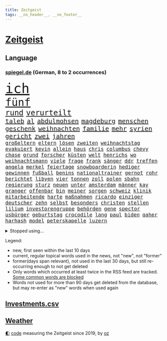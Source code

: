 ```yaml
---
title: Zeitgeist
tags: __no_header__, __no_footer__
---
```


# [Zeitgeist](https://oliz.io/zeitgeist/)

## Language

<h3><a href="https://www.spiegel.de" target="_blank">spiegel.de</a> (German, 8 to 2 occurrences)</h3>
<p style="font-family:monospace">
<span style="font-size:32pt"><a href="news_links.html#ich" class="current">ich</a></span>
<br>
<span style="font-size:25pt"><a href="news_links.html#fünf" class="current">fünf</a></span>
<br>
<span style="font-size:18pt"><a href="news_links.html#rund" class="current">rund</a></span>
<span style="font-size:18pt"><a href="news_links.html#verurteilt" class="current">verurteilt</a></span>
<br>
<span style="font-size:15pt"><a href="news_links.html#taleb" class="new">taleb</a></span>
<span style="font-size:15pt"><a href="news_links.html#al" class="current">al</a></span>
<span style="font-size:15pt"><a href="news_links.html#abdulmohsen" class="new">abdulmohsen</a></span>
<span style="font-size:15pt"><a href="news_links.html#magdeburg" class="current">magdeburg</a></span>
<span style="font-size:15pt"><a href="news_links.html#menschen" class="current">menschen</a></span>
<span style="font-size:15pt"><a href="news_links.html#geschenk" class="current">geschenk</a></span>
<span style="font-size:15pt"><a href="news_links.html#weihnachten" class="current">weihnachten</a></span>
<span style="font-size:15pt"><a href="news_links.html#familie" class="current">familie</a></span>
<span style="font-size:15pt"><a href="news_links.html#mehr" class="current">mehr</a></span>
<span style="font-size:15pt"><a href="news_links.html#syrien" class="current">syrien</a></span>
<span style="font-size:15pt"><a href="news_links.html#gericht" class="current">gericht</a></span>
<span style="font-size:15pt"><a href="news_links.html#zwei" class="current">zwei</a></span>
<span style="font-size:15pt"><a href="news_links.html#jahren" class="current">jahren</a></span>
<br>
<span style="font-size:12pt"><a href="news_links.html#großeltern" class="current">großeltern</a></span>
<span style="font-size:12pt"><a href="news_links.html#eltern" class="current">eltern</a></span>
<span style="font-size:12pt"><a href="news_links.html#lösen" class="current">lösen</a></span>
<span style="font-size:12pt"><a href="news_links.html#zweiten" class="current">zweiten</a></span>
<span style="font-size:12pt"><a href="news_links.html#weihnachtstag" class="new">weihnachtstag</a></span>
<span style="font-size:12pt"><a href="news_links.html#evakuiert" class="current">evakuiert</a></span>
<span style="font-size:12pt"><a href="news_links.html#kevin" class="current">kevin</a></span>
<span style="font-size:12pt"><a href="news_links.html#allein" class="current">allein</a></span>
<span style="font-size:12pt"><a href="news_links.html#haus" class="current">haus</a></span>
<span style="font-size:12pt"><a href="news_links.html#chris" class="current">chris</a></span>
<span style="font-size:12pt"><a href="news_links.html#columbus" class="current">columbus</a></span>
<span style="font-size:12pt"><a href="news_links.html#chevy" class="new">chevy</a></span>
<span style="font-size:12pt"><a href="news_links.html#chase" class="new">chase</a></span>
<span style="font-size:12pt"><a href="news_links.html#grund" class="current">grund</a></span>
<span style="font-size:12pt"><a href="news_links.html#forscher" class="current">forscher</a></span>
<span style="font-size:12pt"><a href="news_links.html#küsten" class="current">küsten</a></span>
<span style="font-size:12pt"><a href="news_links.html#welt" class="current">welt</a></span>
<span style="font-size:12pt"><a href="news_links.html#henrichs" class="new">henrichs</a></span>
<span style="font-size:12pt"><a href="news_links.html#wo" class="current">wo</a></span>
<span style="font-size:12pt"><a href="news_links.html#weihnachtsmann" class="current">weihnachtsmann</a></span>
<span style="font-size:12pt"><a href="news_links.html#viele" class="current">viele</a></span>
<span style="font-size:12pt"><a href="news_links.html#frage" class="current">frage</a></span>
<span style="font-size:12pt"><a href="news_links.html#frank" class="current">frank</a></span>
<span style="font-size:12pt"><a href="news_links.html#sänger" class="current">sänger</a></span>
<span style="font-size:12pt"><a href="news_links.html#ddr" class="current">ddr</a></span>
<span style="font-size:12pt"><a href="news_links.html#treffen" class="current">treffen</a></span>
<span style="font-size:12pt"><a href="news_links.html#angela" class="current">angela</a></span>
<span style="font-size:12pt"><a href="news_links.html#merkel" class="current">merkel</a></span>
<span style="font-size:12pt"><a href="news_links.html#feiertage" class="current">feiertage</a></span>
<span style="font-size:12pt"><a href="news_links.html#snowboarderin" class="new">snowboarderin</a></span>
<span style="font-size:12pt"><a href="news_links.html#hediger" class="new">hediger</a></span>
<span style="font-size:12pt"><a href="news_links.html#gewinnen" class="current">gewinnen</a></span>
<span style="font-size:12pt"><a href="news_links.html#fußball" class="current">fußball</a></span>
<span style="font-size:12pt"><a href="news_links.html#benins" class="new">benins</a></span>
<span style="font-size:12pt"><a href="news_links.html#nationaltrainer" class="current">nationaltrainer</a></span>
<span style="font-size:12pt"><a href="news_links.html#gernot" class="new">gernot</a></span>
<span style="font-size:12pt"><a href="news_links.html#rohr" class="current">rohr</a></span>
<span style="font-size:12pt"><a href="news_links.html#berichtet" class="current">berichtet</a></span>
<span style="font-size:12pt"><a href="news_links.html#libyen" class="current">libyen</a></span>
<span style="font-size:12pt"><a href="news_links.html#vier" class="current">vier</a></span>
<span style="font-size:12pt"><a href="news_links.html#tonnen" class="current">tonnen</a></span>
<span style="font-size:12pt"><a href="news_links.html#zoll" class="current">zoll</a></span>
<span style="font-size:12pt"><a href="news_links.html#polen" class="current">polen</a></span>
<span style="font-size:12pt"><a href="news_links.html#sbahn" class="current">sbahn</a></span>
<span style="font-size:12pt"><a href="news_links.html#regierung" class="current">regierung</a></span>
<span style="font-size:12pt"><a href="news_links.html#sturz" class="current">sturz</a></span>
<span style="font-size:12pt"><a href="news_links.html#neuen" class="current">neuen</a></span>
<span style="font-size:12pt"><a href="news_links.html#unter" class="current">unter</a></span>
<span style="font-size:12pt"><a href="news_links.html#amsterdam" class="current">amsterdam</a></span>
<span style="font-size:12pt"><a href="news_links.html#männer" class="current">männer</a></span>
<span style="font-size:12pt"><a href="news_links.html#kay" class="current">kay</a></span>
<span style="font-size:12pt"><a href="news_links.html#granger" class="new">granger</a></span>
<span style="font-size:12pt"><a href="news_links.html#offenbar" class="current">offenbar</a></span>
<span style="font-size:12pt"><a href="news_links.html#bin" class="current">bin</a></span>
<span style="font-size:12pt"><a href="news_links.html#meiner" class="current">meiner</a></span>
<span style="font-size:12pt"><a href="news_links.html#sorgen" class="current">sorgen</a></span>
<span style="font-size:12pt"><a href="news_links.html#schweiz" class="current">schweiz</a></span>
<span style="font-size:12pt"><a href="news_links.html#klinik" class="current">klinik</a></span>
<span style="font-size:12pt"><a href="news_links.html#mitarbeitende" class="current">mitarbeitende</a></span>
<span style="font-size:12pt"><a href="news_links.html#harte" class="current">harte</a></span>
<span style="font-size:12pt"><a href="news_links.html#maßnahmen" class="current">maßnahmen</a></span>
<span style="font-size:12pt"><a href="news_links.html#ricardo" class="new">ricardo</a></span>
<span style="font-size:12pt"><a href="news_links.html#einziger" class="current">einziger</a></span>
<span style="font-size:12pt"><a href="news_links.html#deutscher" class="current">deutscher</a></span>
<span style="font-size:12pt"><a href="news_links.html#zehn" class="current">zehn</a></span>
<span style="font-size:12pt"><a href="news_links.html#selbst" class="current">selbst</a></span>
<span style="font-size:12pt"><a href="news_links.html#besonders" class="current">besonders</a></span>
<span style="font-size:12pt"><a href="news_links.html#christen" class="current">christen</a></span>
<span style="font-size:12pt"><a href="news_links.html#stellen" class="current">stellen</a></span>
<span style="font-size:12pt"><a href="news_links.html#lilium" class="current">lilium</a></span>
<span style="font-size:12pt"><a href="news_links.html#investorengruppe" class="new">investorengruppe</a></span>
<span style="font-size:12pt"><a href="news_links.html#behörden" class="current">behörden</a></span>
<span style="font-size:12pt"><a href="news_links.html#gene" class="current">gene</a></span>
<span style="font-size:12pt"><a href="news_links.html#spector" class="new">spector</a></span>
<span style="font-size:12pt"><a href="news_links.html#usbürger" class="current">usbürger</a></span>
<span style="font-size:12pt"><a href="news_links.html#geburtstag" class="current">geburtstag</a></span>
<span style="font-size:12pt"><a href="news_links.html#crocodile" class="new">crocodile</a></span>
<span style="font-size:12pt"><a href="news_links.html#lang" class="current">lang</a></span>
<span style="font-size:12pt"><a href="news_links.html#paul" class="current">paul</a></span>
<span style="font-size:12pt"><a href="news_links.html#biden" class="current">biden</a></span>
<span style="font-size:12pt"><a href="news_links.html#qaher" class="new">qaher</a></span>
<span style="font-size:12pt"><a href="news_links.html#harhash" class="new">harhash</a></span>
<span style="font-size:12pt"><a href="news_links.html#model" class="current">model</a></span>
<span style="font-size:12pt"><a href="news_links.html#peterskapelle" class="new">peterskapelle</a></span>
<span style="font-size:12pt"><a href="news_links.html#luzern" class="new">luzern</a></span>
</p>
<details>
<summary>Stopped using...</summary>
<p class="former" style="font-size:12pt">
bayerische(1524) gegenseitig(1524) 5(1523) einzelne(1523) pakistan(1523) reformen(1523) bitten(1522) geholfen(1522) geplanten(1522) lauterbach(1522) mitunter(1522) 37(1521) bemüht(1521) tieren(1520) schatten(1519) turnier(1519) verstorbenen(1519) xi(1519) feierte(1518) frühen(1518) mannes(1518) phase(1518) vorschläge(1518) album(1517) ausschreitungen(1517) entschädigung(1517) erlaubt(1517) hinterlassen(1517) opfern(1517) rettungskräfte(1517) sexueller(1517) vergessen(1517) abgang(1516) höchste(1516) kurzem(1516) nachfolge(1516) provinz(1516) schwarzen(1516) umstritten(1516) babys(1515) katastrophe(1515) kauft(1515) meldete(1515) solle(1515) trauer(1515) verabschiedet(1515) digitalisierung(1514) frust(1514) kamera(1514) thailand(1514) aufnahme(1513) bsc(1513) hertha(1513) klaren(1513) niederländische(1513) versuch(1513) wochenlang(1513) folgte(1512) keller(1512) regen(1512) reichte(1512) trainieren(1512) 3000(1511) anbieter(1511) favoriten(1511) gestoßen(1511) hieß(1511) system(1511) ungarns(1511) verlangen(1511) abgebrochen(1510) beschwerden(1510) illegal(1510) schaltet(1510) stadion(1510) verursacht(1510) zverev(1510) gebiet(1509) park(1509) spanischen(1509) starker(1509) forderte(1508) großbritanniens(1508) meist(1508) 1500(1507) ebenso(1506) inszeniert(1506) lücke(1506) tokio(1506) vorgaben(1506) abgehört(1505) entsetzen(1505) genauso(1505) schauen(1505) weckt(1505) taliban(1504) echten(1502) 23(1501) überschwemmungen(1500) hielten(1499) stieg(1499) bäume(1498) frankwalter(1498) bundesgerichtshof(1497) ausrüstung(1496) chinas(1495) einschätzung(1495) größere(1495) katholischen(1495) analysiert(1494) schießen(1493) kräfte(1487) abhängig(1484) iranischen(1484) kiew(1476) überfall(1475) startup(1470) entspannt(1465) missbrauchs(1461) schadensersatz(1459) aktionen(1453) zusätzliche(1451) gewinne(1412) carlos(1371) banken(1323) interessen(1321) forschende(1312) fußballnationalmannschaft(1309) lediglich(1305) tennisstar(1287) novak(1267) fachkräftemangel(1266) arme(1259) russen(1246) weibliche(1218) exil(1207) hoffenheim(1197) investiert(1187) tiger(1171) abschreckung(1157) demo(1156) rauswurf(1154) älteste(1154) volksverhetzung(1138) euländer(1128) rande(1116) unserem(1108) schloss(1092) erschwert(1076) ben(1060) verkündete(1058) überwachung(1058) gezwungen(1042) einheit(1036) mut(1023) triumphiert(1021) unmittelbar(1006) schneiden(1005) kriegsverbrechen(996) kriegsbeginn(992) nationalelf(975) erlauben(971) prominenten(943) unterlag(943) harter(936) viral(933) kandidat(916) newsletter(893) genauer(891) deutsch(889) äußerst(862) extremisten(849) peru(838) farben(831) nackt(828) auseinander(824) gerechtfertigt(824) feierten(819) branchen(805) angreifen(799) dokumentieren(796) lionel(791) bergen(786) parolen(783) auszeichnung(781) autohersteller(778) billigt(761) uskonzern(761) reißen(755) gesprengt(754) düster(753) singt(750) tabu(748) verbrenner(746) deutschlandticket(742) abwehr(740) djokovic(739) dfbelf(735) text(735) technische(733) asylbewerber(722) jerusalem(722) tourismus(713) venedig(700) ansicht(696) zufällig(695) demonstriert(693) landwirte(692) miete(691) gedenken(690) alcaraz(679) bremst(679) startups(677) lauf(672) bürokratie(669) nagelsmann(668) generäle(662) unruhe(659) wegner(654) gewartet(636) eingeladen(635) jugend(635) erfolgen(621) bundesligist(614) behaupten(610) wrack(610) übergriff(607) alexandra(606) deutlicher(603) gewalttaten(602) zeuge(602) hoeneß(599) sichere(599) härtere(597) durchgesetzt(595) urlauber(591) victor(591) getrieben(584) uli(581) versteckt(576) evakuierung(574) spektakulären(571) schönsten(563) absurd(561) beruft(559) popp(556) open(555) objekte(550) sächsischen(547) zahlungen(547) sandra(544) älterer(540) errichtet(537) renommierten(537) stock(537) stellvertretende(536) einbringen(535) anderthalb(526) schweigt(524) eauto(511) victoria(511) spdchef(508) lagen(503) argentiniens(493) lady(483) chancenlos(480) kandidiert(480) sprachen(480) rasche(479) amerikanischen(468) wahrzeichen(468) bbc(463) rechtsextremisten(463) technisch(462) gewechselt(460) arena(456) 99(454) uswahl(454) archäologen(445) jüdischen(443) mützenich(442) rolf(442) nagel(439) fehlte(437) duo(430) königshaus(428) mars(420) tennisspieler(418) unterscheidet(416) propalästinensische(412) israelischem(411) beteiligung(409) reagierten(409) hamasanführer(408) interne(407) parlamentarier(394) usschauspieler(392) abfall(390) häftlinge(390) barbara(385) freitagmorgen(385) bettina(384) bären(382) claus(382) gestritten(382) hamasmassaker(381) sprecherin(381) gewaltsam(379) haderte(379) torjäger(378) staatsanwälte(377) kündigungen(376) geheimnisse(369) nass(366) leise(365) oscarpreisträgerin(363) religiösen(361) wahre(357) usdemokraten(356) finanzen(353) ambitionen(352) anhebung(347) umfangreiche(346) starkwatzinger(343) haut(342) vincent(339) melanie(338) mangelnde(336) besonderes(335) brandenburgischen(335) ordentlich(333) firmenchef(332) onlineplattform(330) hochwasser(328) format(327) minus(322) chrome(319) verwehrt(319) berühmteste(317) musikerin(317) weltstar(316) shein(311) great(307) wirecard(303) gitarrist(301) inakzeptabel(300) vizepräsidentin(300) bundestagsabgeordnete(299) kontroversen(299) siegtreffer(297) angeordnet(296) hauptdarstellerin(296) nationalsozialismus(295) 64(294) fressen(294) emojis(292) solches(289) apotheker(287) zoo(286) andy(285) chinesisches(285) haustür(285) schweigegeldprozess(281) lüge(279) verlorene(279) meistertitel(278) virus(278) bear(277) hochstapler(277) aktualisiert(274) rollstuhl(271) f(266) schnellste(266) verurteilter(266) kaputt(265) verbraucherpreise(264) vizepräsident(263) internen(262) kigenerierte(262) vorab(262) halbzeit(258) techmilliardär(256) aktie(255) beeindruckende(253) km/h(253) josh(252) arbeitszeiten(251) tragödie(251) menschenrechtler(249) rechtsradikale(249) titanic(248) zusätzlichen(248) vorgezogenen(247) widmet(247) balkon(246) bedingung(245) einbruch(245) statistische(244) alias(243) arbeitszeit(242) dürre(242) billionen(241) denkbar(241) üblich(241) bedrohen(240) netzwerke(239) sammlung(239) einheimische(238) graz(236) wohngebiet(235) witz(234) fronten(233) mathieu(229) angelegte(228) jahrhunderts(228) sparkurs(228) szenarien(227) etappe(226) rechnung(226) beck(224) stahl(224) gekippt(223) normalität(223) überflutungen(223) fahrern(222) behindern(220) beleidigung(218) nadal(218) schlägen(218) grenzkontrollen(217) stalking(217) umweltschützer(217) laufender(216) anlegen(214) kundschaft(214) vorfalls(213) wahlrecht(212) packt(211) champagner(208) me(208) reiz(208) heimatstadt(207) gewachsen(206) verleumdung(205) auszubildende(204) impfstoffe(204) nirgendwo(203) komiker(202) magischen(202) aufkommen(201) ausbreitung(201) enorme(199) gehackt(199) heimspiel(199) stärkere(199) propalästinensischer(198) spanier(198) buhlt(197) feindbild(197) protestierte(197) absagen(195) kleinstadt(195) weicht(195) breiten(194) befragen(193) exmanager(193) happy(192) kulturschaffende(192) gewaltigen(191) erschießen(190) aufsteigen(189) korrekt(189) moderatorin(189) nachrichtenagentur(189) schwarzwald(189) sprengen(189) bildungsministerium(188) esprit(188) grand(188) wandern(188) schlägerei(187) kompany(184) basketballliga(183) matthew(183) gemeint(182) trümmern(182) usbehörden(182) schwule(180) spreche(180) usrapper(180) würdigt(180) jeremy(178) satire(178) hinein(177) stationen(177) 650(176) double(176) lauterbachs(176) fernseher(175) unterbrechen(175) 25jährige(172) sätzen(172) white(172) 2002(171) /(170) lohn(170) stream(170) verpflichtend(169) ohr(168) städtetrip(168) youtuber(168) basketballer(167) nachträglich(166) sprengung(166) einfachere(165) häusliche(165) interaktiven(165) ursprünglich(165) blaue(164) kurioser(164) unsicher(164) aggressiven(162) vermummte(162) vertrauliche(162) gleichen(161) hubert(161) jusochef(161) magabewegung(161) türmer(161) beträgt(159) danke(159) wärmewende(158) schult(157) übertragung(157) abriss(156) galaxie(156) surrealen(156) versteigerung(156) auftritten(155) fabian(155) mick(155) telefon(155) englischer(153) immobilienkrise(153) 27jähriger(152) funktionen(152) stromausfällen(152) wählten(152) fitnessstudio(151) königliche(151) firmenpleiten(150) müdigkeit(150) mcdonald's(149) gefühlen(147) katzen(147) widersprechen(147) glaube(146) kandidieren(146) kulturelle(146) spacex(146) verräter(146) gazastadt(145) vorherigen(145) zweijähriger(145) dieselbe(144) indiens(144) kunstwerk(143) ansehen(142) brilliert(142) stiehlt(142) gesetzen(141) auszugeben(140) recap(140) rützels(140) sparkasse(140) gewürgt(139) anlegern(137) philippinischen(137) bundespolitik(136) gregg(135) pretty(135) ungemütlich(135) follower(134) frisches(134) gallagher(133) noel(133) spdabgeordneter(133) verpflichtung(133) alabama(131) fritz(131) kriselnde(131) ostbeauftragter(131) absolviert(130) gesundheitliche(130) verzweifelt(130) äußersten(130) bundesnetzagentur(129) heldin(129) lass(129) ron(129) archäologin(128) berufsalltag(128) einjähriger(128) covorsitzenden(127) diskurs(127) einstigen(127) kannte(127) masche(126) northvolt(126) sozialdemokrat(126) 36jährige(125) beschrieb(125) grandslamtitel(125) kubicki(125) erklärungsnot(124) komponisten(124) marianne(124) thailändischen(124) bergsteiger(123) melania(123) einrichtung(122) klappen(122) metin(122) sitzung(122) brandenburgs(121) ordnen(121) philadelphia(121) caroline(120) afghanischen(119) matt(119) roadtrip(119) kandidatin(118) rivalisierende(118) stell(117) symbole(117) taucher(117) 81(115) hauptquartier(115) monatelangen(115) one(115) hetze(114) 29jährige(113) eisbären(113) ermordung(113) lautet(113) halfen(111) keime(111) renommiertesten(111) strafverfolgung(111) ausgebildeten(109) möglichem(109) traten(109) führungsriege(108) gelber(108) besorgte(107) modekette(107) zustimmung(107) wahlbetrug(106) reformieren(104) vorschlägen(104) abtreibung(103) bedrohlich(103) eingeschlossen(103) male(103) uboot(103) 82(102) fremd(102) konzerts(102) tobte(102) eindeutige(101) hessische(101) innenstädten(101) liege(101) romantik(101) sofa(101) düfte(100) hassnachrichten(100) waschen(100) anziehen(99) dichtmachen(99) investments(99) komitees(99) formiert(98) fotograf(98) jährlichen(98) windsor(98) autonomen(97) heldinnen(97) poesie(97) retrospektive(97) wiederentdeckt(97) prallen(96) vorlesen(96) gravierend(95) organisierte(95) etfs(94) finanzexperten(94) streichung(94) agrarminister(93) harren(93) jannik(93) mutig(93) nbalegende(93) schaulustige(93) todes(93) tüv(93) chicago(92) kaserne(92) kleinkind(92) parteifreund(92) aufarbeiten(91) doping(91) drohmails(91) elften(91) magische(91) messerverbot(91) riechen(91) sexualdelikt(91) sweet(91) südseeinseln(91) ubahn(91) bentancur(90) dauerstreit(90) drogeneinfluss(90) höchstpersönlich(90) makel(90) monatelange(90) prügelattacke(90) rodrigo(90) delegierten(89) logan(89) niedergegangen(89) rührt(89) sinner(89) ampeln(88) metas(88) tasse(88) hauptsache(87) korallen(87) ralph(87) schwersten(87) tempel(87) aleksandar(86) berry(86) betreuen(86) cem(86) doku(86) lehrkraft(86) liam(86) mine(86) pavlović(86) spielende(86) wechselten(86) wolfsburger(86) özdemir(86) di(85) ukraines(85) behaupteten(84) felder(84) jakob(84) rechtswidrig(84) wahlkampagne(84) carey(83) freigestellt(83) neuling(83) 11000(82) bruchteil(82) kurt(82) oasis(82) spazierte(82) zielt(82) absurder(81) amann(81) gelangen(81) mariah(81) populärer(81) spiegelchefredakteurin(81) baggerfahrer(80) gewehrt(80) kanzlerfrage(80) mobiltelefon(80) pressesprecher(80) segelt(80) stärkt(80) hungerkrise(79) höherem(79) lesungen(79) shake(79) storm(79) tausendmal(79) erstarken(78) klärung(78) scheiterns(78) sicherheitspaket(78) strukturen(78) xchef(78) alarmsignal(77) diplomatie(77) fremde(77) kohfeldt(77) tusk(77) unschädlich(77) ausgerichtet(76) beeinflusst(76) gedicht(76) māori(76) omar(76) stimmten(76) your(76) 02(75) 95(75) bundesbankpräsident(75) leipziger(75) pablo(75) pkk(75) sicheren(75) tatorts(75) antisemitisch(74) erstellt(74) hochburg(74) keeperin(74) marino(74) rebecca(74) regulierung(74) torhüterin(74) verhaften(74) wegzug(74) 87(73) auswärtssieg(73) versäumte(73) vorstellbar(73) 550000(72) ableiten(72) comebacktour(72) jochen(72) maurer(72) starshiprakete(72) steif(72) wesentlich(72) bedrängt(71) usjustizministerium(71) cduabgeordnete(70) geringe(70) radikalisierte(70) beeindruckend(69) goretzka(69) musikvideo(69) produzentin(69) rasante(69) schuf(69) unosicherheitsrat(69) ausgehen(68) befragten(68) bemerkung(68) bka(68) expandieren(68) fell(68) formular(68) gutgehen(68) hill(68) populären(68) sotschi(68) dokumentarfilm(67) medienvertreter(67) nathalie(67) osteuropa(67) paraguay(67) saal(67) schönheitsideale(67) sirenen(67) son(67) altersgruppe(66) einrichten(66) krefeld(66) kreuzes(66) ohio(66) rennstall(66) scott(66) bauarbeiter(65) beschlagnahmen(65) beschossen(65) galerie(65) gewaltdelikten(65) schiitischen(65) tricksereien(65) usgeschäft(65) waffeneinsatz(65) entschärft(64) regulär(64) bringe(63) edward(63) jusos(63) linkin(63) bundespräsidenten(62) burghausen(62) direction(62) hof(62) macheten(62) onlineplattformen(62) rollstuhlfahrer(62) speziell(62) starkwatzingers(62) techbranche(62) uschiphersteller(62) car(61) tatjana(61) teevs(61) allenfalls(60) finnische(60) morgens(60) reichs(60) spielabbruch(60) verschwörungstheoretiker(60) anwalts(59) güterzug(59) heutzutage(59) interkontinentalrakete(59) klavier(59) pauschal(59) sportdirektor(59) spotten(59) unterwäsche(59) ausgrenzung(58) bedenkliche(58) cdu/csufraktion(58) einzigen(58) ibrahim(58) ilkosascha(58) kindesmissbrauchs(58) kowalczuk(58) nutztiere(58) osnabrücker(58) schlaganfall(58) eva(57) first(57) grünheide(57) hacker(57) neumarkt(57) nützen(57) teslafabrik(57) usgeschichte(57) 43jährige(56) beiruts(56) lesetipps(56) minimal(56) mächtigsten(56) regierungsbündnis(56) schiiten(56) schwerste(56) weiterem(56) 58jährige(55) t(55) besiedelten(54) dance(54) disneyland(54) umweltverschmutzung(54) economy(53) musikalischen(53) dallas(52) ehrgeizig(52) fiktive(52) gegnern(52) grünenchefs(52) kraftfahrtbundesamt(52) leaks(52) beschwört(51) bryan(51) düsteres(51) identifizieren(51) tennislegende(51) zaragoza(51) zerstörer(51) durchkreuzt(50) endgültige(50) entführen(50) essens(50) harmlos(50) jemenitischen(50) oppositionsführer(50) unicef(50) verkehrs(50) bunkern(49) handballbund(49) ilk(49) prosor(49) psychoterrorvorwürfe(49) vertrauensvolle(49) weltuntergang(49) zermürbt(49) çağla(49) georgische(48) göttingen(48) panzerglas(48) tolan(48) unipräsident(48) attraktivität(47) interviewt(47) karoline(47) langlebigkeit(47) panikattacken(47) startelf(47) tsg(47) verborgenen(47) amerikanischer(46) parks(46) parteivize(46) selbstmord(46) vereint(46) werkschließungen(46) hüfte(45) spiegelauslandschef(45) wanderwitz(45) aggressiver(44) bosnienherzegowina(44) bundesparteitag(44) klimaforscher(44) saporischschja(44) schwachkopf(44) schäumt(44) weltklimakonferenz(44) altmodisch(43) beschränken(43) busse(43) chip(43) einstellung(43) aufhörte(42) brombeerkoalition(42) minecraft(42) missfallen(42) pink(42) verbleib(42) bundeskanzleramt(41) deportation(41) erkennbar(41) navy(41) notfälle(41) unbewohnbar(41) usverteidigungsminister(41) australian(40) badezimmer(40) dienstreisen(40) dreck(40) fdpvize(40) kritischem(40) medikaments(40) mo(40) sweeney(40) tal(40) verlieben(40) no(39) sprüchen(39) teslagegner(39) ultimatum(39) weißes(39) android(38) einsparen(38) massenabschiebung(38) treibstoff(38) umwege(38) vergessene(38) flutkatastrophe(37) legislatur(37) makes(37) schiedsgericht(37) tumult(37) besteuern(36) gerhard(36) non(36) puren(36) unfällen(36) zivilisation(36) spdfraktionschef(35) umgeben(35) wright(35) jinping(34) leib(34) modekonzerns(34) oberstem(34) payne(34) raschen(34) reunion(34) tauscht(34) weltordnung(34) akte(33) andré(33) costner(33) kliniken(33) krankenhausreform(33) odessa(33) oscarpreisträgern(33) tuchel(33) wachsenden(33) aufgeklärt(32) ausgehoben(32) buchtipps(32) defekt(32) erkranken(32) grünenparteitag(32) jake(32) netanyahuregierung(32) orchester(32) rocken(32) sorgenkinder(32) 72(31) decathlon(31) femizide(31) food(31) neuerdings(31) taschengeld(31) wachsender(31) wettbewerbsdruck(31) göttinger(30) machtlos(30) totale(30) vollstrecker(30) glücksfall(29) liedermacher(29) luftabwehr(29) qual(29) spiderman(29) zurückgeben(29) armin(28) laschet(28) legendär(28) misstrauisch(28) suizidgedanken(28) unterschiedlichen(28) zerschlagen(28) überzieht(28) abifeier(27) entschluss(27) lohnerhöhung(27) eiferern(26) longoria(26) nebenwirkungen(26) ukrainern(26) fluchtnovelle(25) hingerichtet(25) latif(25) mojib(25) spagat(25) bewältigen(24) mahnmal(24) odenwaldschule(24) onlineportal(24) systematischen(24) auserkoren(23) bruttoinlandsprodukt(23) einschüchterung(23) entgleist(23) fluteten(23) gruppenantrag(23) kupjansk(23) romeo(23) süddeutsche(23) tauchern(23) vorquartal(23) vwbetriebsrat(23) wahldebakel(23) zugesprochen(23) dammbruch(22) desinteresse(22) erfolgsrezept(22) ey(22) grafschaft(22) jonathan(22) ruhig(22) zugestellte(22) geschicke(21) giegold(21) gladiator(21) kapituliert(21) kindergarten(21) milliardenhöhe(21) ridley(21) schadet(21) vierteljahrhundert(21) europäisch(20) garden(20) gipfeltreffen(20) maischberger(20) populistin(20) schräge(20) square(20) trumpunterstützer(20) aiwanger(19) burgern(19) giuliani(19) index(19) rudy(19) schärfste(19) verurteilen(19) zollfahnder(19) leugnet(18) lupe(18) martialische(18) neuerliche(18) schnelligkeit(18) stimmungstief(18) städtetag(18) werbekampagne(18) zurückgestellt(18) abgestimmt(17) baalbek(17) barfuß(17) cox(17) energieunternehmen(17) gegenseitiger(17) missbrauchen(17) queeren(17) unverständnis(17) amazonas(16) bauten(16) ferne(16) kurdischen(16) möchten(16) verstoß(16) zerreißprobe(16) demontiert(15) einzigartig(15) schwache(15) trumpwähler(15) türmen(15) ampelbruch(14) elektronische(14) fähigkeit(14) murray(14) reiches(14) shakespeare(14) dubiosen(13) hindernis(13) solange(13) ungemütliche(13) lambsdorff(12) nutzung(12) platzen(12) rechtsexperte(12) sachse(12) stärkung(12) elektroantrieb(11) fußballklub(11) gewählter(11) glatt(11) profil(11)
</p>
</details>
<p>Legend:
<ul>
<li><span class="new">new</span>, first seen within the last 10 days</li>
<li><span class="current">current</span>, regular topical words used in the news, not "new", not "former"</li>
<li><span class="former">former(days span relevant)</span>, not used in the last 30 days, but still re-occurring enough to not get deleted</li>
<li>Only words which occurred at least twice in the RSS feed are tracked. <a href="language/filters.py">Some common words are blocked</a></li>
<li>Words not used for more than 90 days get deleted from the database, but may re-enter as "new" words when used again</li>
</ul>
</p>

## [Investments](investments.html)[.csv](investments.csv)

## [Weather](weather.html)

<footer>
<a href="javascript:toggleTheme()" class="nav">🌓</a>
<a href="https://github.com/ooz/zeitgeist">code</a> measuring the Zeitgeist since 2019, by <a href="https://oliz.io">oz</a>
</footer>
